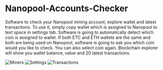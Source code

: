 # Nanopool-Accounts-Checker

Software to check your Nanopool mining account, explore wallet and latest transactions.
To use it, simply copy wallet which is assigned to Nanopool to text space in settings tab. Software is going to automatically detect which coin is assigned to wallet.
If both ETC and ETH wallets are the same and both are being used on Nanopool, software is going to ask you which coin would you like to check. You can also select coin again.
Blockchain explorer will show you wallet balance, value and 20 latest transactions.

![Miners](https://imgur.com/RY6M1nG)
![Settings](https://imgur.com/lB9dk2H)
![Transactions](https://imgur.com/AOUBt3f)
